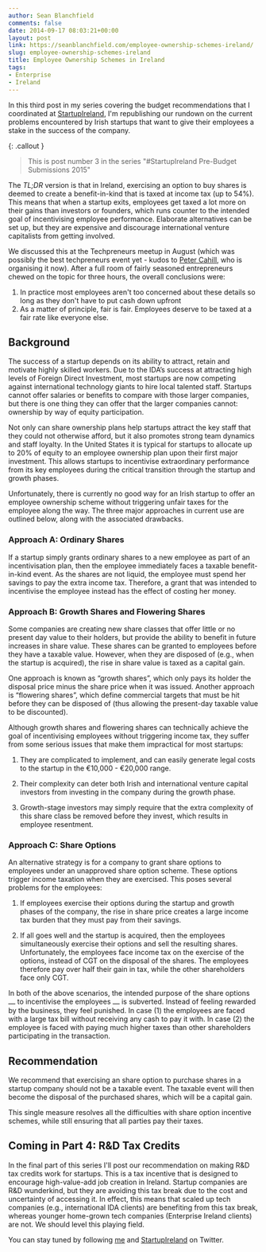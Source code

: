```yaml
---
author: Sean Blanchfield
comments: false
date: 2014-09-17 08:03:21+00:00
layout: post
link: https://seanblanchfield.com/employee-ownership-schemes-ireland/
slug: employee-ownership-schemes-ireland
title: Employee Ownership Schemes in Ireland
tags:
- Enterprise
- Ireland
---
```


In this third post in my series covering the budget recommendations that I coordinated at [StartupIreland](http://startupireland.ie), I'm republishing our rundown on the current problems encountered by Irish startups that want to give their employees a stake in the success of the company.

<!-- more -->

{: .callout }
> This is post number 3 in the series "#StartupIreland Pre-Budget Submissions 2015"

The _TL;DR_ version is that in Ireland, exercising an option to buy shares is deemed to create a benefit-in-kind that is taxed at income tax (up to 54%). This means that when a startup exits, employees get taxed a lot more on their gains than investors or founders, which runs counter to the intended goal of incentivising employee performance. Elaborate alternatives can be set up, but they are expensive and discourage international venture capitalists from getting involved.

We discussed this at the Techpreneurs meetup in August (which was possibly the best techpreneurs event yet - kudos to [Peter Cahill](https://twitter.com/petercahill), who is organising it now). After a full room of fairly seasoned entrepreneurs chewed on the topic for three hours, the overall conclusions were:

1.  In practice most employees aren't too concerned about these details so long as they don't have to put cash down upfront
2.  As a matter of principle, fair is fair. Employees deserve to be taxed at a fair rate like everyone else.

## Background

The success of a startup depends on its ability to attract, retain and motivate highly skilled workers. Due to the IDA’s success at attracting high levels of Foreign Direct Investment, most startups are now competing against international technology giants to hire local talented staff. Startups cannot offer salaries or benefits to compare with those larger companies, but there is one thing they can offer that the larger companies cannot: ownership by way of equity participation.

Not only can share ownership plans help startups attract the key staff that they could not otherwise afford, but it also promotes strong team dynamics and staff loyalty. In the United States it is typical for startups to allocate up to 20% of equity to an employee ownership plan upon their first major investment. This allows startups to incentivise extraordinary performance from its key employees during the critical transition through the startup and growth phases.

Unfortunately, there is currently no good way for an Irish startup to offer an employee ownership scheme without triggering unfair taxes for the employee along the way. The three major approaches in current use are outlined below, along with the associated drawbacks.

### Approach A: Ordinary Shares

If a startup simply grants ordinary shares to a new employee as part of an incentivisation plan, then the employee immediately faces a taxable benefit-in-kind event. As the shares are not liquid, the employee must spend her savings to pay the extra income tax. Therefore, a grant that was intended to incentivise the employee instead has the effect of costing her money.

### Approach B: Growth Shares and Flowering Shares

Some companies are creating new share classes that offer little or no present day value to their holders, but provide the ability to benefit in future increases in share value. These shares can be granted to employees before they have a taxable value. However, when they are disposed of (e.g., when the startup is acquired), the rise in share value is taxed as a capital gain.

One approach is known as “growth shares”, which only pays its holder the disposal price minus the share price when it was issued. Another approach is “flowering shares”, which define commercial targets that must be hit before they can be disposed of (thus allowing the present-day taxable value to be discounted).

Although growth shares and flowering shares can technically achieve the goal of incentivising employees without triggering income tax, they suffer from some serious issues that make them impractical for most startups:

1.  They are complicated to implement, and can easily generate legal costs to the startup in the €10,000 - €20,000 range.
    
2.  Their complexity can deter both Irish and international venture capital investors from investing in the company during the growth phase.
    
3.  Growth-stage investors may simply require that the extra complexity of this share class be removed before they invest, which results in employee resentment.
    

### Approach C: Share Options

An alternative strategy is for a company to grant share options to employees under an unapproved share option scheme. These options trigger income taxation when they are exercised. This poses several problems for the employees:

1.  If employees exercise their options during the startup and growth phases of the company, the rise in share price creates a large income tax burden that they must pay from their savings.
    
2.  If all goes well and the startup is acquired, then the employees simultaneously exercise their options and sell the resulting shares. Unfortunately, the employees face income tax on the exercise of the options, instead of CGT on the disposal of the shares. The employees therefore pay over half their gain in tax, while the other shareholders face only CGT.
    

In both of the above scenarios, the intended purpose of the share options ⎼ to incentivise the employees ⎼ is subverted. Instead of feeling rewarded by the business, they feel punished. In case (1) the employees are faced with a large tax bill without receiving any cash to pay it with. In case (2) the employee is faced with paying much higher taxes than other shareholders participating in the transaction.

## Recommendation

We recommend that exercising an share option to purchase shares in a startup company should not be a taxable event. The taxable event will then become the disposal of the purchased shares, which will be a capital gain.

This single measure resolves all the difficulties with share option incentive schemes, while still ensuring that all parties pay their taxes.

## Coming in Part 4: R&D Tax Credits

In the final part of this series I'll post our recommendation on making R&D tax credits work for startups. This is a tax incentive that is designed to encourage high-value-add job creation in Ireland. Startup companies are R&D wunderkind, but they are avoiding this tax break due to the cost and uncertainty of accessing it. In effect, this means that scaled up tech companies (e.g., international IDA clients) are benefiting from this tax break, whereas younger home-grown tech companies (Enterprise Ireland clients) are not. We should level this playing field.

You can stay tuned by following [me](http://twitter.com/seanblanchfield) and [StartupIreland](http://twitter.com/startupireland) on Twitter.